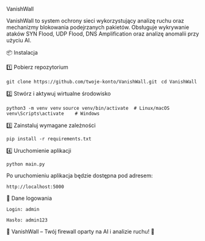 VanishWall

VanishWall to system ochrony sieci wykorzystujący analizę ruchu oraz mechanizmy blokowania podejrzanych pakietów. Obsługuje wykrywanie ataków SYN Flood, UDP Flood, DNS Amplification oraz analizę anomalii przy użyciu AI.

📦 Instalacja

1️⃣ Pobierz repozytorium

```git clone https://github.com/twoje-konto/VanishWall.git ```
```cd VanishWall```

2️⃣ Stwórz i aktywuj wirtualne środowisko

```python3 -m venv venv```
```source venv/bin/activate  # Linux/macOS```
```venv\Scripts\activate    # Windows```

3️⃣ Zainstaluj wymagane zależności

```pip install -r requirements.txt```

4️⃣ Uruchomienie aplikacji

```python main.py```

Po uruchomieniu aplikacja będzie dostępna pod adresem:

```http://localhost:5000```

🔑 Dane logowania

```Login: admin```

```Hasło: admin123```

📢 VanishWall – Twój firewall oparty na AI i analizie ruchu! 🚀

